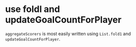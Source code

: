 # use foldl and updateGoalCountForPlayer

`aggregateScorers` is most easily written using `List.fold1` and `updateGoalCountForPlayer`.
